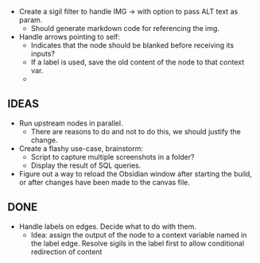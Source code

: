 - Create a sigil filter to handle IMG -> with option to pass ALT text as param.
    - Should generate markdown code for referencing the img.
- Handle arrows pointing to self:
    - Indicates that the node should be blanked before receiving its inputs?
    - If a label is used, save the old content of the node to that context var.
    - 

## IDEAS
- Run upstream nodes in parallel.
    - There are reasons to do and not to do this, we should justify the change.
- Create a flashy use-case, brainstorm:
    - Script to capture multiple screenshots in a folder?
    - Display the result of SQL queries.
- Figure out a way to reload the Obsidian window after starting the build, or after changes have been made to the canvas file.


## DONE
- Handle labels on edges. Decide what to do with them.
    - Idea: assign the output of the node to a context variable named in the label edge. Resolve sigils in the label first to allow conditional redirection of content

